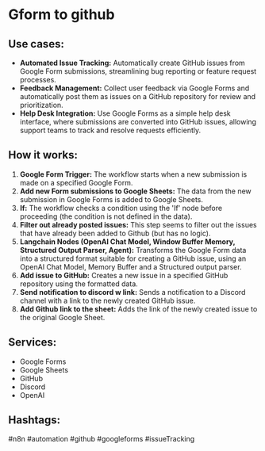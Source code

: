 # Gform to github

## Use cases:

*   **Automated Issue Tracking:** Automatically create GitHub issues from Google Form submissions, streamlining bug reporting or feature request processes.
*   **Feedback Management:** Collect user feedback via Google Forms and automatically post them as issues on a GitHub repository for review and prioritization.
*   **Help Desk Integration:** Use Google Forms as a simple help desk interface, where submissions are converted into GitHub issues, allowing support teams to track and resolve requests efficiently.

## How it works:

1.  **Google Form Trigger:** The workflow starts when a new submission is made on a specified Google Form.
2.  **Add new Form submissions to Google Sheets:** The data from the new submission in Google Forms is added to Google Sheets.
3.  **If:** The workflow checks a condition using the 'If' node before proceeding (the condition is not defined in the data).
4.  **Filter out already posted issues:** This step seems to filter out the issues that have already been added to Github (but has no logic).
5.  **Langchain Nodes (OpenAI Chat Model, Window Buffer Memory, Structured Output Parser, Agent):** Transforms the Google Form data into a structured format suitable for creating a GitHub issue, using an OpenAI Chat Model, Memory Buffer and a Structured output parser.
6.  **Add issue to GitHub:** Creates a new issue in a specified GitHub repository using the formatted data.
7.  **Send notification to discord w link:** Sends a notification to a Discord channel with a link to the newly created GitHub issue.
8.  **Add Github link to the sheet:** Adds the link of the newly created issue to the original Google Sheet.

## Services:

*   Google Forms
*   Google Sheets
*   GitHub
*   Discord
*   OpenAI

## Hashtags:

#n8n #automation #github #googleforms #issueTracking
